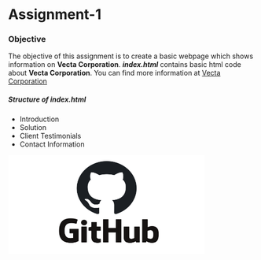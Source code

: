 # Assignment-1
 
### Objective

The objective of this assignment is to create a basic webpage which shows information on **Vecta Corporation**. **_index.html_** contains basic html code about **Vecta Corporation**. You can find more information at [Vecta Corporation](https://acw-group.com.hk/acw_distribution/events/VectaCorp/aboutus.htm)

##### Structure of index.html

* Introduction
* Solution
* Client Testimonials
* Contact Information

<img src="git-image.png" width="400px" height="200px" alt="Github logo">
